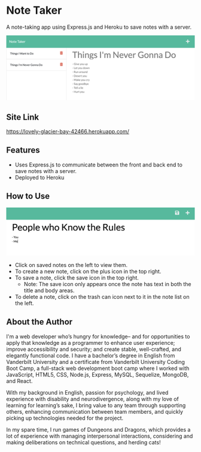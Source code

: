 # Note Taker

A note-taking app using Express.js and Heroku to save notes with a server.

![A screenshot showing the app with recorded notes](/assets/screenshot.png)

## Site Link

<https://lovely-glacier-bay-42466.herokuapp.com/>

## Features

- Uses Express.js to communicate between the front and back end to save notes with a server.
- Deployed to Heroku

## How to Use

![A screenshot showing a note being written, but not yet saved](/assets/screenshot-2.png)

- Click on saved notes on the left to view them.
- To create a new note, click on the plus icon in the top right.
- To save a note, click the save icon in the top right.
    * Note: The save icon only appears once the note has text in both the title and body areas.
- To delete a note, click on the trash can icon next to it in the note list on the left.

## About the Author

I'm a web developer who’s hungry for knowledge– and for opportunities to apply that knowledge as a programmer to enhance user experience; improve accessibility and security; and create stable, well-crafted, and elegantly functional code. I have a bachelor’s degree in English from Vanderbilt University and a certificate from Vanderbilt University Coding Boot Camp, a full-stack web development boot camp where I worked with JavaScript, HTML5, CSS, Node.js, Express, MySQL, Sequelize, MongoDB, and React.

With my background in English, passion for psychology, and lived experience with disability and neurodivergence, along with my love of learning for learning’s sake, I bring value to any team through supporting others, enhancing communication between team members, and quickly picking up technologies needed for the project.

In my spare time, I run games of Dungeons and Dragons, which provides a lot of experience with managing interpersonal interactions, considering and making deliberations on technical questions, and herding cats!
